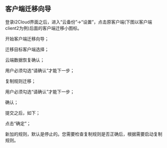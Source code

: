 ## 客户端迁移向导

登录i2Cloud界面之后，进入“云备份”-&gt;“设置”，点击原客户端(下图以客户端client2为例)后面的客户端迁移小图标。

开始客户端迁移向导；

迁移目标客户端选择；

云端数据恢复确认；

用户必须勾选“请确认”才能下一步；

复制规则迁移；

用户必须勾选“请确认”才能下一步；

确认；

提交之后，如下；

点击“确定”；

新加的规则，默认是停止的。您需要检查复制规则是否正确后，根据需要启动复制规则。